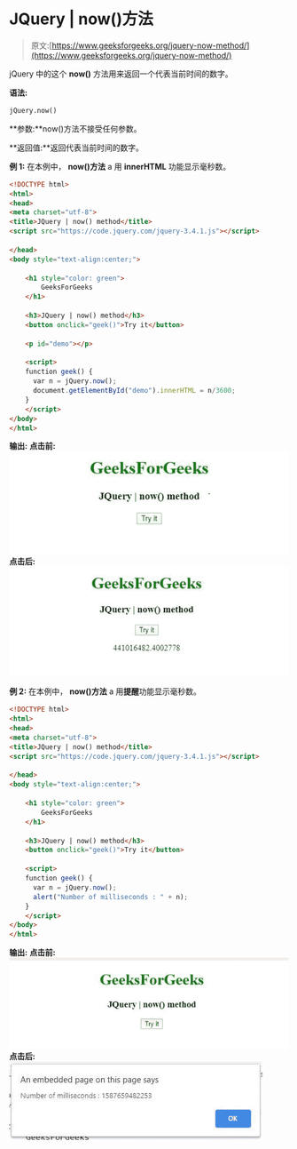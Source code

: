# JQuery | now()方法

> 原文:[https://www.geeksforgeeks.org/jquery-now-method/](https://www.geeksforgeeks.org/jquery-now-method/)

jQuery 中的这个 **now()** 方法用来返回一个代表当前时间的数字。

**语法:**

```html
jQuery.now()

```

**参数:**now()方法不接受任何参数。

**返回值:**返回代表当前时间的数字。

**例 1:** 在本例中， **now()方法** a 用 **innerHTML** 功能显示毫秒数。

```html
<!DOCTYPE html>
<html>
<head>
<meta charset="utf-8">
<title>JQuery | now() method</title> 
<script src="https://code.jquery.com/jquery-3.4.1.js"></script>

</head>
<body style="text-align:center;"> 

    <h1 style="color: green"> 
        GeeksForGeeks 
    </h1> 

    <h3>JQuery | now() method</h3>
    <button onclick="geek()">Try it</button>

    <p id="demo"></p>

    <script>
    function geek() {
      var n = jQuery.now();
      document.getElementById("demo").innerHTML = n/3600;
    }
    </script>
</body>
</html>                                                                                            
```

**输出:**
**点击前:**
![](img/e5f00a32600a722cd3eb143c4b8edeef.png)
**点击后:**
![](img/8260e72821ef68007dd541a0c08de15c.png)

**例 2:** 在本例中， **now()方法** a 用**提醒**功能显示毫秒数。

```html
<!DOCTYPE html>
<html>
<head>
<meta charset="utf-8">
<title>JQuery | now() method</title> 
<script src="https://code.jquery.com/jquery-3.4.1.js"></script>

</head>
<body style="text-align:center;"> 

    <h1 style="color: green"> 
        GeeksForGeeks 
    </h1> 

    <h3>JQuery | now() method</h3>
    <button onclick="geek()">Try it</button>

    <script>
    function geek() {
      var n = jQuery.now();
      alert("Number of milliseconds : " + n);
    }
    </script>
</body>
</html>                                        
```

**输出:**
**点击前:**
![](img/a9390f649a9155a6509b7fa6c3ed4b74.png)
**点击后:**
![](img/847d8420f0ae8ce8b0cf511f9908cc26.png)
